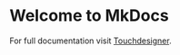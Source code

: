 # Welcome to MkDocs

For full documentation visit [Touchdesigner](./topics/TouchDesigner/TouchDesigner.md).

